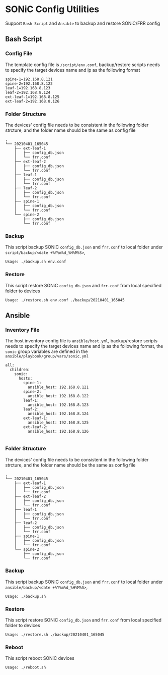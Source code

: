 # SONiC Config Utilities
Support `Bash Script` and `Ansible` to backup and restore SONiC/FRR config

## Bash Script
### Config File
The template config file is `/script/env.conf`, backup/restore scripts needs to specify the target devices name and ip as the following format
```
spine-1=192.168.8.121
spine-2=192.168.8.122
leaf-1=192.168.8.123
leaf-2=192.168.8.124
ext-leaf-1=192.168.8.125
ext-leaf-2=192.168.8.126
```

### Folder Structure
The devices' config file needs to be consistent in the following folder strcture, and the folder name should be the same as config file
```
.
└── 20210401_165045
    ├── ext-leaf-1
    │   ├── config_db.json
    │   └── frr.conf
    ├── ext-leaf-2
    │   ├── config_db.json
    │   └── frr.conf
    ├── leaf-1
    │   ├── config_db.json
    │   └── frr.conf
    ├── leaf-2
    │   ├── config_db.json
    │   └── frr.conf
    ├── spine-1
    │   ├── config_db.json
    │   └── frr.conf
    └── spine-2
        ├── config_db.json
        └── frr.conf
```

### Backup
This script backup SONiC `config_db.json` and `frr.conf` to local folder under `script/backup/<date +%Y%m%d_%H%M%S>`, 

```
Usage: ./backup.sh env.conf
```

### Restore
This script restore SONiC `config_db.json` and `frr.conf` from local specified folder to devices

```
Usage: ./restore.sh env.conf ./backup/20210401_165045
```

## Ansible
### Inventory File
The host inventory config file is `ansible/host.yml`, backup/restore scripts needs to specify the target devices name and ip as the following format, the `sonic` group variables are defined in the `ansible/playbook/group/vars/sonic.yml`
```
all:
  children:
    sonic:
      hosts:
        spine-1:
          ansible_host: 192.168.8.121
        spine-2:
          ansible_host: 192.168.8.122
        leaf-1:
          ansible_host: 192.168.8.123
        leaf-2:
          ansible_host: 192.168.8.124
        ext-leaf-1:
          ansible_host: 192.168.8.125
        ext-leaf-2:
          ansible_host: 192.168.8.126


```

### Folder Structure
The devices' config file needs to be consistent in the following folder strcture, and the folder name should be the same as config file
```
.
└── 20210401_165045
    ├── ext-leaf-1
    │   ├── config_db.json
    │   └── frr.conf
    ├── ext-leaf-2
    │   ├── config_db.json
    │   └── frr.conf
    ├── leaf-1
    │   ├── config_db.json
    │   └── frr.conf
    ├── leaf-2
    │   ├── config_db.json
    │   └── frr.conf
    ├── spine-1
    │   ├── config_db.json
    │   └── frr.conf
    └── spine-2
        ├── config_db.json
        └── frr.conf
```

### Backup
This script backup SONiC `config_db.json` and `frr.conf` to local folder under `ansible/backup/<date +%Y%m%d_%H%M%S>`, 

```
Usage: ./backup.sh
```

### Restore
This script restore SONiC `config_db.json` and `frr.conf` from local specified folder to devices

```
Usage: ./restore.sh ./backup/20210401_165045
```

### Reboot
This script reboot SONiC devices
```
Usage: ./reboot.sh
```